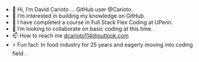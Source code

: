 - 👋 Hi, I’m David Carioto ... GitHub user @Carioto.
- 👀 I’m interested in building my knowledge on GitHub.
- 🌱 I have completed a course in Full Stack Flex Coding at UPenn.
- 💞️ I’m looking to collaborate on basic coding at this time.
- 📫 How to reach me dcarioto114@outlook.com
- ⚡ Fun fact: In food industry for 25 years and eagerly moving into coding field .
